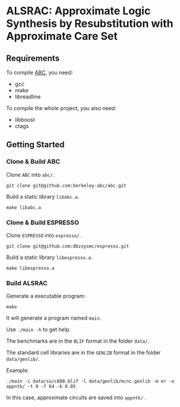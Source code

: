 # ALSRAC: Approximate Logic Synthesis by Resubstitution with Approximate Care Set

## Requirements
To compile [ABC](https://github.com/berkeley-abc/abc), you need:
- gcc
- make
- libreadline

To compile the whole project, you also need:
- libboost
- ctags

## Getting Started
### Clone & Build ABC
Clone `ABC` into `abc/`.
```
git clone git@github.com:berkeley-abc/abc.git
```

Build a static library `libabc.a`.
```
make libabc.a
```

### Clone & Build ESPRESSO
Clone `ESPRESSO` into `espresso/`.
```
git clone git@github.com:dbzxysmc/espresso.git
```

Build a static library `libespresso.a`.
```
make libespresso.a
```

### Build ALSRAC
Generate a executable program:
```
make
```
It will generate a program named `main`.

Use `./main -h` to get help.

The benchmarks are in the `BLIF` format in the folder `data/`.

The standard cell libraries are in the `GENLIB` format in the folder `data/genlib/`.

Example:
```
./main -i data/su/c880.blif -l data/genlib/mcnc.genlib -m er -o appntk/ -t 0 -f 64 -b 0.05
```

In this case, approximate circuits are saved into `appntk/` .
